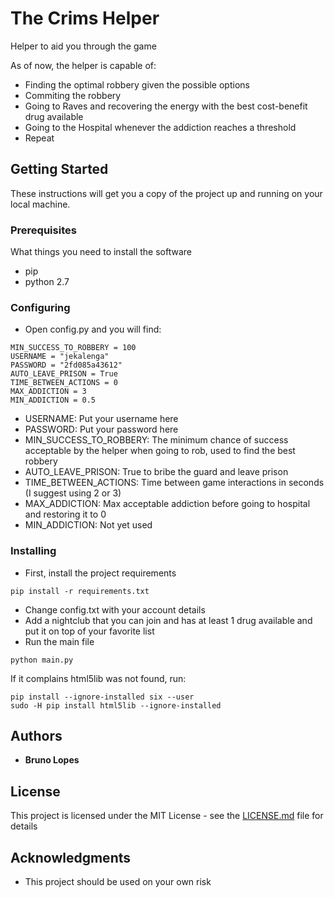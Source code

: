 
# The Crims Helper
Helper to aid you through the game

As of now, the helper is capable of:

* Finding the optimal robbery given the possible options
* Commiting the robbery
* Going to Raves and recovering the energy with the best cost-benefit drug available
* Going to the Hospital whenever the addiction reaches a threshold
* Repeat

## Getting Started

These instructions will get you a copy of the project up and running on your local machine.

### Prerequisites

What things you need to install the software
 * pip
 * python 2.7

### Configuring
 * Open config.py and you will find:
 
```
MIN_SUCCESS_TO_ROBBERY = 100
USERNAME = "jekalenga"
PASSWORD = "2fd085a43612"
AUTO_LEAVE_PRISON = True
TIME_BETWEEN_ACTIONS = 0
MAX_ADDICTION = 3
MIN_ADDICTION = 0.5
```
* USERNAME: Put your username here
* PASSWORD: Put your password here
* MIN_SUCCESS_TO_ROBBERY: The minimum chance of success acceptable by the helper when going to rob, used to find the best robbery 
* AUTO_LEAVE_PRISON: True to bribe the guard and leave prison
* TIME_BETWEEN_ACTIONS: Time between game interactions in seconds (I suggest using 2 or 3)
* MAX_ADDICTION: Max acceptable addiction before going to hospital and restoring it to 0
* MIN_ADDICTION: Not yet used

### Installing

* First, install the project requirements

```
pip install -r requirements.txt
```

* Change config.txt with your account details
* Add a nightclub that you can join and has at least 1 drug available and put it on top of your favorite list
* Run the main file

```
python main.py
```

If it complains html5lib was not found, run:

```
pip install --ignore-installed six --user
sudo -H pip install html5lib --ignore-installed
```

## Authors

* **Bruno Lopes** 


## License

This project is licensed under the MIT License - see the [LICENSE.md](LICENSE.md) file for details

## Acknowledgments

* This project should be used on your own risk
